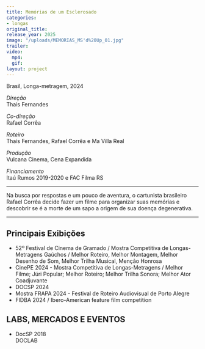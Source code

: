 ```yaml
---
title: Memórias de um Esclerosado
categories:
- longas
original_title: 
release_year: 2025
image: "/uploads/MEMORIAS_MS'd%20Up_01.jpg"
trailer: 
video:
  mp4: 
  gif: 
layout: project
---
```


Brasil, Longa-metragem, 2024

*Direção*\
Thais Fernandes

*Co-direção*\
Rafael Corrêa

*Roteiro*\
Thais Fernandes, Rafael Corrêa e Ma Villa Real

*Produção*\
Vulcana Cinema, Cena Expandida

*Financiamento*\
Itaú Rumos 2019-2020 e FAC Filma RS

---

Na busca por respostas e um pouco de aventura, o cartunista brasileiro Rafael Corrêa decide fazer um filme para organizar suas memórias e descobrir se é a morte de um sapo a origem de sua doença degenerativa.

---

## Principais Exibições

* 52º Festival de Cinema de Gramado / Mostra Competitiva de Longas-Metragens Gaúchos / Melhor Roteiro, Melhor Montagem, Melhor Desenho de Som, Melhor Trilha Musical, Menção Honrosa
* CinePE 2024 - Mostra Competitiva de Longas-Metragens / Melhor Filme; Júri Popular; Melhor Roteiro; Melhor Trilha Sonora; Melhor Ator Coadjuvante
* DOCSP 2024
* Mostra FRAPA 2024 - Festival de Roteiro Audiovisual de Porto Alegre
* FIDBA 2024 / Ibero-American feature film competition

## LABS, MERCADOS E EVENTOS

* DocSP 2018\
  DOCLAB